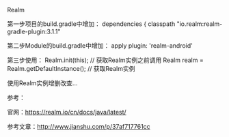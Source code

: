 Realm

第一步项目的build.gradle中增加：
  dependencies {
    classpath "io.realm:realm-gradle-plugin:3.1.1"


第二步Module的build.gradle中增加：
  apply plugin: 'realm-android'


第三步使用：
  Realm.init(this); // 获取Realm实例之前调用
  Realm realm = Realm.getDefaultInstance(); // 获取Realm实例 


使用Realm实例增删改查...


参考：

  官网：https://realm.io/cn/docs/java/latest/
  
  参考文章：http://www.jianshu.com/p/37af717761cc
